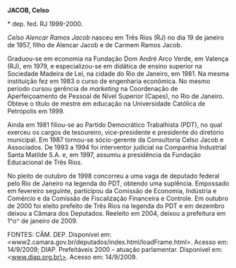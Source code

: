 **JACOB, Celso**

\* dep. fed. RJ 1999-2000.

*Celso Alencar Ramos Jacob* nasceu em Três Rios (RJ) no dia 19 de
janeiro de 1957, filho de Alencar Jacob e de Carmem Ramos Jacob.

Graduou-se em economia na Fundação Dom André Arco Verde, em Valença
(RJ), em 1979, e especializou-se em didática de ensino superior na
Sociedade Madeira de Lei, na cidade do Rio de Janeiro, em 1981. Na mesma
instituição fez em 1983 o curso de engenharia econômica. No mesmo
período cursou gerência de *marketing* na Coordenação de Aperfeiçoamento
de Pessoal de Nível Superior (Capes), no Rio de Janeiro. Obteve o título
de mestre em educação na Universidade Católica de Petrópolis em 1999.

Ainda em 1981 filiou-se ao Partido Democrático Trabalhista (PDT), no
qual exerceu os cargos de tesoureiro, vice-presidente e presidente do
diretório municipal. Em 1987 tornou-se sócio-gerente da Consultoria
Celso Jacob e Associados. De 1993 a 1994 foi interventor judicial na
Companhia Industrial Santa Matilde S.A. e, em 1997, assumiu a
presidência da Fundação Educacional de Três Rios.

No pleito de outubro de 1998 concorreu a uma vaga de deputado federal
pelo Rio de Janeiro na legenda do PDT, obtendo uma suplência. Empossado
em fevereiro seguinte, participou da Comissão de Economia, Indústria e
Comércio e da Comissão de Fiscalização Financeira e Controle. Em outubro
de 2000 foi eleito prefeito de Três Rios na legenda do PDT e em dezembro
deixou a Câmara dos Deputados. Reeleito em 2004, deixou a prefeitura em
1^o^ de janeiro de 2009.

FONTES: CÂM. DEP. Disponível em:
\<www2.camara.gov.br/deputados/index.html/loadFrame.html\>. Acesso em:
14/9/2009; DIAP. Prefeitáveis 2000 – atuação parlamentar. Disponível em:
\<www.diap.org.br\>. Acesso em: 14/9/2009.
